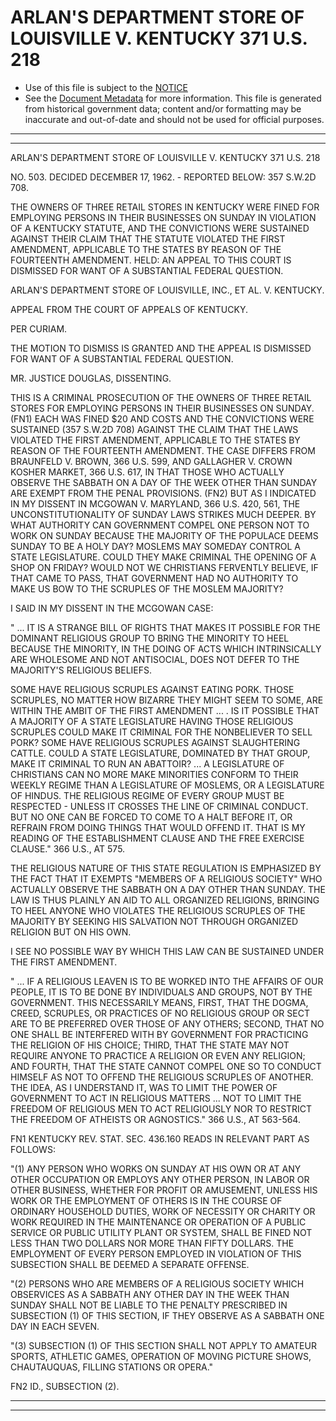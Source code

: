 ---
---

# ARLAN'S DEPARTMENT STORE OF LOUISVILLE V. KENTUCKY 371 U.S. 218

* Use of this file is subject to the [NOTICE](https://github.com/publicdocs/notice/blob/master/NOTICE)
* See the [Document Metadata](../../../) for more information.
  This file is generated from historical government data; content and/or formatting may be inaccurate and out-of-date and should not be used for official purposes.

----------
----------

ARLAN'S DEPARTMENT STORE OF LOUISVILLE V. KENTUCKY 371 U.S. 218

NO. 503.  DECIDED DECEMBER 17, 1962.  - REPORTED BELOW:  357 S.W.2D 708.

THE OWNERS OF THREE RETAIL STORES IN KENTUCKY WERE FINED FOR EMPLOYING PERSONS IN THEIR BUSINESSES ON SUNDAY IN VIOLATION OF A KENTUCKY STATUTE, AND THE CONVICTIONS WERE SUSTAINED AGAINST THEIR CLAIM THAT THE STATUTE VIOLATED THE FIRST AMENDMENT, APPLICABLE TO THE STATES BY REASON OF THE FOURTEENTH AMENDMENT.  HELD:  AN APPEAL TO THIS COURT IS DISMISSED FOR WANT OF A SUBSTANTIAL FEDERAL QUESTION.

ARLAN'S DEPARTMENT STORE OF LOUISVILLE, INC., ET AL. V. KENTUCKY.

APPEAL FROM THE COURT OF APPEALS OF KENTUCKY.

PER CURIAM.

THE MOTION TO DISMISS IS GRANTED AND THE APPEAL IS DISMISSED FOR WANT OF A SUBSTANTIAL FEDERAL QUESTION.

MR. JUSTICE DOUGLAS, DISSENTING.

THIS IS A CRIMINAL PROSECUTION OF THE OWNERS OF THREE RETAIL STORES FOR EMPLOYING PERSONS IN THEIR BUSINESSES ON SUNDAY.  (FN1)  EACH WAS FINED $20 AND COSTS AND THE CONVICTIONS WERE SUSTAINED (357 S.W.2D 708) AGAINST THE CLAIM THAT THE LAWS VIOLATED THE FIRST AMENDMENT, APPLICABLE TO THE STATES BY REASON OF THE FOURTEENTH AMENDMENT.  THE CASE DIFFERS FROM BRAUNFELD V. BROWN, 366 U.S. 599, AND GALLAGHER V. CROWN KOSHER MARKET, 366 U.S. 617, IN THAT THOSE WHO ACTUALLY OBSERVE THE SABBATH ON A DAY OF THE WEEK OTHER THAN SUNDAY ARE EXEMPT FROM THE PENAL PROVISIONS.  (FN2)  BUT AS I INDICATED IN MY DISSENT IN MCGOWAN V. MARYLAND, 366 U.S. 420, 561, THE UNCONSTITUTIONALITY OF SUNDAY LAWS STRIKES MUCH DEEPER.  BY WHAT AUTHORITY CAN GOVERNMENT COMPEL ONE PERSON NOT TO WORK ON SUNDAY BECAUSE THE MAJORITY OF THE POPULACE DEEMS SUNDAY TO BE A HOLY DAY?  MOSLEMS MAY SOMEDAY CONTROL A STATE LEGISLATURE.  COULD THEY MAKE CRIMINAL THE OPENING OF A SHOP ON FRIDAY?  WOULD NOT WE CHRISTIANS FERVENTLY BELIEVE, IF THAT CAME TO PASS, THAT GOVERNMENT HAD NO AUTHORITY TO MAKE US BOW TO THE SCRUPLES OF THE MOSLEM MAJORITY?

I SAID IN MY DISSENT IN THE MCGOWAN CASE:

"  ...  IT IS A STRANGE BILL OF RIGHTS THAT MAKES IT POSSIBLE FOR THE DOMINANT RELIGIOUS GROUP TO BRING THE MINORITY TO HEEL BECAUSE THE MINORITY, IN THE DOING OF ACTS WHICH INTRINSICALLY ARE WHOLESOME AND NOT ANTISOCIAL, DOES NOT DEFER TO THE MAJORITY'S RELIGIOUS BELIEFS.

SOME HAVE RELIGIOUS SCRUPLES AGAINST EATING PORK.  THOSE SCRUPLES, NO MATTER HOW BIZARRE THEY MIGHT SEEM TO SOME, ARE WITHIN THE AMBIT OF THE FIRST AMENDMENT  ...  .  IS IT POSSIBLE THAT A MAJORITY OF A STATE LEGISLATURE HAVING THOSE RELIGIOUS SCRUPLES COULD MAKE IT CRIMINAL FOR THE NONBELIEVER TO SELL PORK?   SOME HAVE RELIGIOUS SCRUPLES AGAINST SLAUGHTERING CATTLE.  COULD A STATE LEGISLATURE, DOMINATED BY THAT GROUP, MAKE IT CRIMINAL TO RUN AN ABATTOIR?  ...  A LEGISLATURE OF CHRISTIANS CAN NO MORE MAKE MINORITIES CONFORM TO THEIR WEEKLY REGIME THAN A LEGISLATURE OF MOSLEMS, OR A LEGISLATURE OF HINDUS.   THE RELIGIOUS REGIME OF EVERY GROUP MUST BE RESPECTED - UNLESS IT CROSSES THE LINE OF CRIMINAL CONDUCT.  BUT NO ONE CAN BE FORCED TO COME TO A HALT BEFORE IT, OR REFRAIN FROM DOING THINGS THAT WOULD OFFEND IT. THAT IS MY READING OF THE ESTABLISHMENT CLAUSE AND THE FREE EXERCISE CLAUSE."  366 U.S., AT 575.

THE RELIGIOUS NATURE OF THIS STATE REGULATION IS EMPHASIZED BY THE FACT THAT IT EXEMPTS "MEMBERS OF A RELIGIOUS SOCIETY" WHO ACTUALLY OBSERVE THE SABBATH ON A DAY OTHER THAN SUNDAY.  THE LAW IS THUS PLAINLY AN AID TO ALL ORGANIZED RELIGIONS, BRINGING TO HEEL ANYONE WHO VIOLATES THE RELIGIOUS SCRUPLES OF THE MAJORITY BY SEEKING HIS SALVATION NOT THROUGH ORGANIZED RELIGION BUT ON HIS OWN.

I SEE NO POSSIBLE WAY BY WHICH THIS LAW CAN BE SUSTAINED UNDER THE FIRST AMENDMENT.

"  ...  IF A RELIGIOUS LEAVEN IS TO BE WORKED INTO THE AFFAIRS OF OUR PEOPLE, IT IS TO BE DONE BY INDIVIDUALS AND GROUPS, NOT BY THE GOVERNMENT.  THIS NECESSARILY MEANS, FIRST, THAT THE DOGMA, CREED, SCRUPLES, OR PRACTICES OF NO RELIGIOUS GROUP OR SECT ARE TO BE PREFERRED OVER THOSE OF ANY OTHERS; SECOND, THAT NO ONE SHALL BE INTERFERED WITH BY GOVERNMENT FOR PRACTICING THE RELIGION OF HIS CHOICE; THIRD, THAT THE STATE MAY NOT REQUIRE ANYONE TO PRACTICE A RELIGION OR EVEN ANY RELIGION; AND FOURTH, THAT THE STATE CANNOT COMPEL ONE SO TO CONDUCT HIMSELF AS NOT TO OFFEND THE RELIGIOUS SCRUPLES OF ANOTHER.  THE IDEA, AS I UNDERSTAND IT, WAS TO LIMIT THE POWER OF GOVERNMENT TO ACT IN RELIGIOUS MATTERS  ...  NOT TO LIMIT THE FREEDOM OF RELIGIOUS MEN TO ACT RELIGIOUSLY NOR TO RESTRICT THE FREEDOM OF ATHEISTS OR AGNOSTICS."  366 U.S., AT 563-564.

FN1  KENTUCKY REV. STAT. SEC. 436.160 READS IN RELEVANT PART AS FOLLOWS:

"(1)  ANY PERSON WHO WORKS ON SUNDAY AT HIS OWN OR AT ANY OTHER OCCUPATION OR EMPLOYS ANY OTHER PERSON, IN LABOR OR OTHER BUSINESS, WHETHER FOR PROFIT OR AMUSEMENT, UNLESS HIS WORK OR THE EMPLOYMENT OF OTHERS IS IN THE COURSE OF ORDINARY HOUSEHOLD DUTIES, WORK OF NECESSITY OR CHARITY OR WORK REQUIRED IN THE MAINTENANCE OR OPERATION OF A PUBLIC SERVICE OR PUBLIC UTILITY PLANT OR SYSTEM, SHALL BE FINED NOT LESS THAN TWO DOLLARS NOR MORE THAN FIFTY DOLLARS.  THE EMPLOYMENT OF EVERY PERSON EMPLOYED IN VIOLATION OF THIS SUBSECTION SHALL BE DEEMED A SEPARATE OFFENSE.

"(2)  PERSONS WHO ARE MEMBERS OF A RELIGIOUS SOCIETY WHICH OBSERVICES AS A SABBATH ANY OTHER DAY IN THE WEEK THAN SUNDAY SHALL NOT BE LIABLE TO THE PENALTY PRESCRIBED IN SUBSECTION (1) OF THIS SECTION, IF THEY OBSERVE AS A SABBATH ONE DAY IN EACH SEVEN.

"(3)  SUBSECTION (1) OF THIS SECTION SHALL NOT APPLY TO AMATEUR SPORTS, ATHLETIC GAMES, OPERATION OF MOVING PICTURE SHOWS, CHAUTAUQUAS, FILLING STATIONS OR OPERA."

FN2  ID., SUBSECTION (2).


----------
----------

